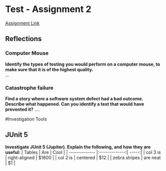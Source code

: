 # Test - Assignment 2 
[Assignment Link](https://app.peergrade.io/assignment/caf82028-e3c5-4dc1-b7ba-92e588bc7c51/attachment)   
  
  
## Reflections  
  
  
### Computer Mouse 
**Identify the types of testing you would perform on a computer mouse, to make sure that it is of the highest quality.**  
...
  
  
### Catastrophe failure
**Find a story where a software system defect had a bad outcome. Describe what happened. Can you identify a test that would have prevented it?**
....

#Investigation Tools
## JUnit 5
**Investigate JUnit 5 (Jupiter). Explain the following, and how they are useful:**
| Tables        | Are           | Cool  |
| ------------- |:-------------:| -----:|
| col 3 is      | right-aligned | $1600 |
| col 2 is      | centered      |   $12 |
| zebra stripes | are neat      |    $1 |